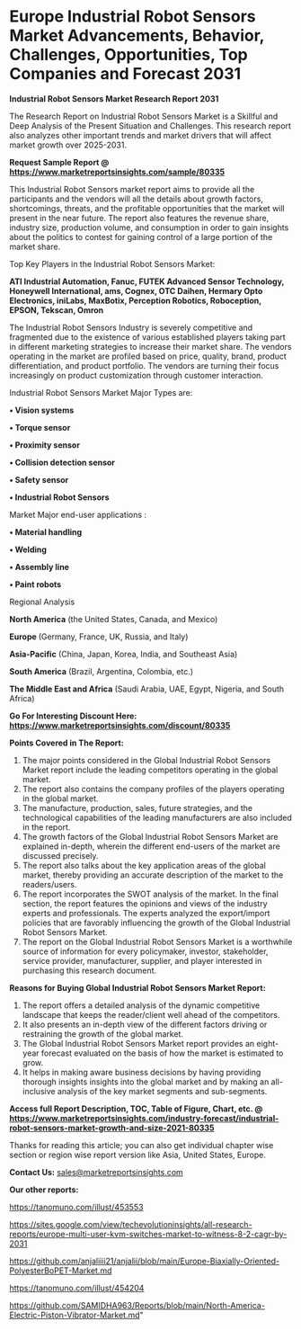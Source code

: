 # Europe Industrial Robot Sensors Market Advancements, Behavior, Challenges, Opportunities, Top Companies and Forecast 2031

<strong>Industrial Robot Sensors Market Research Report 2031</strong>

The Research Report on Industrial Robot Sensors Market is a Skillful and Deep Analysis of the Present Situation and Challenges. This research report also analyzes other important trends and market drivers that will affect market growth over 2025-2031.

<strong>Request Sample Report @ <a href=https://www.marketreportsinsights.com/sample/80335>https://www.marketreportsinsights.com/sample/80335</a></strong>

This Industrial Robot Sensors market report aims to provide all the participants and the vendors will all the details about growth factors, shortcomings, threats, and the profitable opportunities that the market will present in the near future. The report also features the revenue share, industry size, production volume, and consumption in order to gain insights about the politics to contest for gaining control of a large portion of the market share.

Top Key Players in the Industrial Robot Sensors Market:

<strong>ATI Industrial Automation, Fanuc, FUTEK Advanced Sensor Technology, Honeywell International, ams, Cognex, OTC Daihen, Hermary Opto Electronics, iniLabs, MaxBotix, Perception Robotics, Roboception, EPSON, Tekscan, Omron</strong>

The Industrial Robot Sensors Industry is severely competitive and fragmented due to the existence of various established players taking part in different marketing strategies to increase their market share. The vendors operating in the market are profiled based on price, quality, brand, product differentiation, and product portfolio. The vendors are turning their focus increasingly on product customization through customer interaction.

Industrial Robot Sensors Market Major Types are:

<strong>• Vision systems

• Torque sensor

• Proximity sensor

• Collision detection sensor

• Safety sensor

• Industrial Robot Sensors</strong>

Market Major end-user applications :

<strong>• Material handling

• Welding

• Assembly line

• Paint robots</strong>

Regional Analysis

</u><strong><b>North America</b></strong> (the United States, Canada, and Mexico)

<strong><b>Europe </b></strong>(Germany, France, UK, Russia, and Italy)

<strong><b>Asia-Pacific</b></strong> (China, Japan, Korea, India, and Southeast Asia)

<strong><b>South America</b></strong> (Brazil, Argentina, Colombia, etc.)

<strong><b>The Middle East and Africa</b></strong> (Saudi Arabia, UAE, Egypt, Nigeria, and South Africa)

<strong>Go For Interesting Discount Here: <a href=https://www.marketreportsinsights.com/discount/80335>https://www.marketreportsinsights.com/discount/80335</a></strong>

<strong>Points Covered in The Report:</strong>
<ol>
  <li>The major points considered in the Global Industrial Robot Sensors Market report include the leading competitors operating in the global market.</li>
  <li>The report also contains the company profiles of the players operating in the global market.</li>
  <li>The manufacture, production, sales, future strategies, and the technological capabilities of the leading manufacturers are also included in the report.</li>
  <li>The growth factors of the Global Industrial Robot Sensors Market are explained in-depth, wherein the different end-users of the market are discussed precisely.</li>
  <li>The report also talks about the key application areas of the global market, thereby providing an accurate description of the market to the readers/users.</li>
  <li>The report incorporates the SWOT analysis of the market. In the final section, the report features the opinions and views of the industry experts and professionals. The experts analyzed the export/import policies that are favorably influencing the growth of the Global Industrial Robot Sensors Market.</li>
  <li>The report on the Global Industrial Robot Sensors Market is a worthwhile source of information for every policymaker, investor, stakeholder, service provider, manufacturer, supplier, and player interested in purchasing this research document.</li>
</ol>
<strong>Reasons for Buying Global Industrial Robot Sensors Market Report:</strong>

<ol>
  <li>The report offers a detailed analysis of the dynamic competitive landscape that keeps the reader/client well ahead of the competitors.</li>
  <li>It also presents an in-depth view of the different factors driving or restraining the growth of the global market.</li>
  <li>The Global Industrial Robot Sensors Market report provides an eight-year forecast evaluated on the basis of how the market is estimated to grow.</li>
  <li>It helps in making aware business decisions by having providing thorough insights insights into the global market and by making an all-inclusive analysis of the key market segments and sub-segments.</li>
</ol>
<strong>Access full Report Description, TOC, Table of Figure, Chart, etc. @ <a href=https://www.marketreportsinsights.com/industry-forecast/industrial-robot-sensors-market-growth-and-size-2021-80335>https://www.marketreportsinsights.com/industry-forecast/industrial-robot-sensors-market-growth-and-size-2021-80335</a></strong>


Thanks for reading this article; you can also get individual chapter wise section or region wise report version like Asia, United States, Europe.

<strong>Contact Us:</strong>
sales@marketreportsinsights.com

<strong>Our other reports:</strong>

<a href=https://tanomuno.com/illust/453553>https://tanomuno.com/illust/453553</a>

<a href=https://sites.google.com/view/techevolutioninsights/all-research-reports/europe-multi-user-kvm-switches-market-to-witness-8-2-cagr-by-2031>https://sites.google.com/view/techevolutioninsights/all-research-reports/europe-multi-user-kvm-switches-market-to-witness-8-2-cagr-by-2031</a>

<a href=https://github.com/anjaliiii21/anjalii/blob/main/Europe-Biaxially-Oriented-PolyesterBoPET-Market.md>https://github.com/anjaliiii21/anjalii/blob/main/Europe-Biaxially-Oriented-PolyesterBoPET-Market.md</a>

<a href=https://tanomuno.com/illust/454204>https://tanomuno.com/illust/454204</a>

<a href=https://github.com/SAMIDHA963/Reports/blob/main/North-America-Electric-Piston-Vibrator-Market.md>https://github.com/SAMIDHA963/Reports/blob/main/North-America-Electric-Piston-Vibrator-Market.md</a>"
